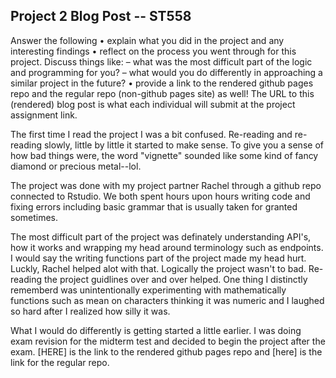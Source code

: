 ## Project 2 Blog Post -- ST558
Answer the following
• explain what you did in the project and any interesting findings
• reflect on the process you went through for this project. Discuss things like:
– what was the most difficult part of the logic and programming for you?
– what would you do differently in approaching a similar project in the future?
• provide a link to the rendered github pages repo and the regular repo (non-github pages
site) as well!
The URL to this (rendered) blog post is what each individual will submit at the project assignment link.

The first time I read the project I was a bit confused. Re-reading and re-reading slowly, little by little it started to make sense. To give you a sense of how bad things were, the word "vignette" sounded like some kind of fancy diamond or precious metal--lol. 

The project was done with my project partner Rachel through a github repo connected to Rstudio. We both spent hours upon hours writing code and fixing errors including basic grammar that is usually taken for granted sometimes.

The most difficult part of the project was definately understanding API's, how it works and wrapping my head around terminology such as endpoints. I would say the writing functions part of the project made my head hurt. Luckly, Rachel helped alot with that. Logically the project wasn't to bad. Re-reading the project guidlines over and over helped. One thing I distinctly rememberd was unintentionally experimenting with mathematically functions such as mean on characters thinking it was numeric and I laughed so hard after I realized how silly it was.

What I would do differently is getting started a little earlier. I was doing exam revision for the midterm test and decided to begin the project after the exam. [HERE] is the link to the rendered github pages repo and [here] is the link for the regular repo. 
